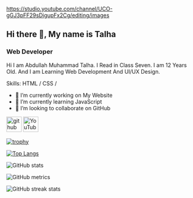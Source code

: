 https://studio.youtube.com/channel/UCO-gGJ3pFF29sDigupFx2Cg/editing/images
## Hi there 👋, My name is Talha
### Web Developer 


Hi I am Abdullah Muhammad Talha. I Read in Class Seven. I am 12 Years Old. And I am Learning Web Development And UI/UX Design.

Skills: HTML / CSS /

- 🔭 I’m currently working on My Website 
- 🌱 I’m currently learning JavaScript 
- 👯 I’m looking to collaborate on GitHub 


[<img src='https://cdn.jsdelivr.net/npm/simple-icons@3.0.1/icons/github.svg' alt='github' height='40'>](https://github.com/AMTALHA)  [<img src='https://cdn.jsdelivr.net/npm/simple-icons@3.0.1/icons/youtube.svg' alt='YouTube' height='40'>](https://www.youtube.com/channel/https://www.youtube.com/channel/UCO-gGJ3pFF29sDigupFx2Cg)  

[![trophy](https://github-profile-trophy.vercel.app/?username=AMTALHA)](https://github.com/ryo-ma/github-profile-trophy)

[![Top Langs](https://github-readme-stats.vercel.app/api/top-langs/?username=AMTALHA)](https://github.com/anuraghazra/github-readme-stats)

![GitHub stats](https://github-readme-stats.vercel.app/api?username=AMTALHA&show_icons=true)  

![GitHub metrics](https://metrics.lecoq.io/AMTALHA)  

![GitHub streak stats](https://streak-stats.demolab.com/?user=AMTALHA)  

